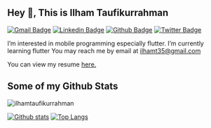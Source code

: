  ## Hey 👋, This is Ilham Taufikurrahman
[![Gmail Badge](https://img.shields.io/badge/-ilhamt35@gmail.com-c14438?style=flat&logo=Gmail&logoColor=white&link=mailto:ilhamt35@gmail.com)](mailto:ilhamt35@gmail.com) 
[![Linkedin Badge](https://img.shields.io/badge/-ilhamtaufikurrahman-0072b1?style=flat&logo=Linkedin&logoColor=white&link=https://www.linkedin.com/in/ilhamtaufikurrahman/)](https://www.linkedin.com/in/ilhamtaufikurrahman/) [![Github Badge](https://img.shields.io/badge/-ilhamtaufikurrahman-grey?style=flat&logo=github&logoColor=white&link=https://github.com/ilhamtaufikurrahman/)](https://www.github.com/ilhamtaufikurrahman/) [![Twitter Badge](https://img.shields.io/badge/-ilhamtaufiku-00acee?style=flat&logo=twitter&logoColor=white&link=https://twitter.com/ilhamtaufiku/)](https://www.twitter.com/ilhamtaufiku/) <p align='left'>I’m interested in mobile programming especially flutter.
I’m currently learning flutter
You may reach me by email at ilhamt35@gmail.com</p><p align='left'> You can view my resume <a href='https://drive.google.com/file/d/1K6tSiPrQqrNC1_AmRjXfDV4FxgMlwbAX/view?usp=sharing ' target=_blank><u>here</u>.</a></p>
## Some of my Github Stats
<p align=left> <img src=https://komarev.com/ghpvc/?username=ilhamtaufikurrahman alt=ilhamtaufikurrahman /> </p>

[![Github stats](https://github-readme-stats.vercel.app/api?username=ilhamtaufikurrahman&show_icons=true&theme=radical&include_all_commits=true)](https://github.com/ilhamtaufikurrahman/github-readme-stats)
[![Top Langs](https://github-readme-stats.vercel.app/api/top-langs/?username=ilhamtaufikurrahman&theme=radical&layout=compact)](https://github.com/ilhamtaufikurrahman/github-readme-stats)
